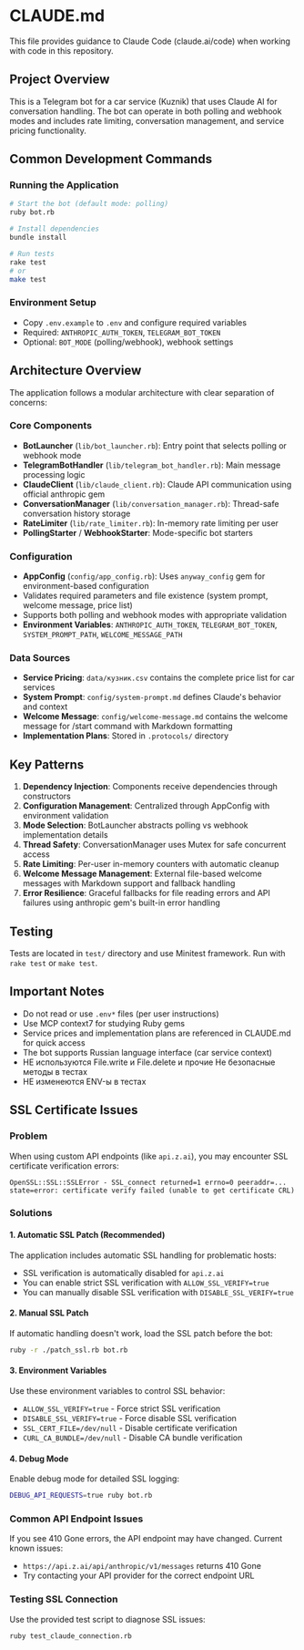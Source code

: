 # CLAUDE.md

This file provides guidance to Claude Code (claude.ai/code) when working with code in this repository.

## Project Overview

This is a Telegram bot for a car service (Kuznik) that uses Claude AI for conversation handling. The bot can operate in both polling and webhook modes and includes rate limiting, conversation management, and service pricing functionality.

## Common Development Commands

### Running the Application
```bash
# Start the bot (default mode: polling)
ruby bot.rb

# Install dependencies
bundle install

# Run tests
rake test
# or
make test
```

### Environment Setup
- Copy `.env.example` to `.env` and configure required variables
- Required: `ANTHROPIC_AUTH_TOKEN`, `TELEGRAM_BOT_TOKEN`
- Optional: `BOT_MODE` (polling/webhook), webhook settings

## Architecture Overview

The application follows a modular architecture with clear separation of concerns:

### Core Components
- **BotLauncher** (`lib/bot_launcher.rb`): Entry point that selects polling or webhook mode
- **TelegramBotHandler** (`lib/telegram_bot_handler.rb`): Main message processing logic
- **ClaudeClient** (`lib/claude_client.rb`): Claude API communication using official anthropic gem
- **ConversationManager** (`lib/conversation_manager.rb`): Thread-safe conversation history storage
- **RateLimiter** (`lib/rate_limiter.rb`): In-memory rate limiting per user
- **PollingStarter** / **WebhookStarter**: Mode-specific bot starters

### Configuration
- **AppConfig** (`config/app_config.rb`): Uses `anyway_config` gem for environment-based configuration
- Validates required parameters and file existence (system prompt, welcome message, price list)
- Supports both polling and webhook modes with appropriate validation
- **Environment Variables**: `ANTHROPIC_AUTH_TOKEN`, `TELEGRAM_BOT_TOKEN`, `SYSTEM_PROMPT_PATH`, `WELCOME_MESSAGE_PATH`

### Data Sources
- **Service Pricing**: `data/кузник.csv` contains the complete price list for car services
- **System Prompt**: `config/system-prompt.md` defines Claude's behavior and context
- **Welcome Message**: `config/welcome-message.md` contains the welcome message for /start command with Markdown formatting
- **Implementation Plans**: Stored in `.protocols/` directory

## Key Patterns

1. **Dependency Injection**: Components receive dependencies through constructors
2. **Configuration Management**: Centralized through AppConfig with environment validation
3. **Mode Selection**: BotLauncher abstracts polling vs webhook implementation details
4. **Thread Safety**: ConversationManager uses Mutex for safe concurrent access
5. **Rate Limiting**: Per-user in-memory counters with automatic cleanup
6. **Welcome Message Management**: External file-based welcome messages with Markdown support and fallback handling
7. **Error Resilience**: Graceful fallbacks for file reading errors and API failures using anthropic gem's built-in error handling

## Testing

Tests are located in `test/` directory and use Minitest framework. Run with `rake test` or `make test`.

## Important Notes

- Do not read or use `.env*` files (per user instructions)
- Use MCP context7 for studying Ruby gems
- Service prices and implementation plans are referenced in CLAUDE.md for quick access
- The bot supports Russian language interface (car service context)
- НЕ используются File.write и File.delete и прочие Не безопасные методы в тестах
- НЕ изменеются ENV-ы в тестах

## SSL Certificate Issues

### Problem
When using custom API endpoints (like `api.z.ai`), you may encounter SSL certificate verification errors:
```
OpenSSL::SSL::SSLError - SSL_connect returned=1 errno=0 peeraddr=... state=error: certificate verify failed (unable to get certificate CRL)
```

### Solutions

#### 1. Automatic SSL Patch (Recommended)
The application includes automatic SSL handling for problematic hosts:
- SSL verification is automatically disabled for `api.z.ai`
- You can enable strict SSL verification with `ALLOW_SSL_VERIFY=true`
- You can manually disable SSL verification with `DISABLE_SSL_VERIFY=true`

#### 2. Manual SSL Patch
If automatic handling doesn't work, load the SSL patch before the bot:
```bash
ruby -r ./patch_ssl.rb bot.rb
```

#### 3. Environment Variables
Use these environment variables to control SSL behavior:
- `ALLOW_SSL_VERIFY=true` - Force strict SSL verification
- `DISABLE_SSL_VERIFY=true` - Force disable SSL verification
- `SSL_CERT_FILE=/dev/null` - Disable certificate verification
- `CURL_CA_BUNDLE=/dev/null` - Disable CA bundle verification

#### 4. Debug Mode
Enable debug mode for detailed SSL logging:
```bash
DEBUG_API_REQUESTS=true ruby bot.rb
```

### Common API Endpoint Issues

If you see 410 Gone errors, the API endpoint may have changed. Current known issues:
- `https://api.z.ai/api/anthropic/v1/messages` returns 410 Gone
- Try contacting your API provider for the correct endpoint URL

### Testing SSL Connection
Use the provided test script to diagnose SSL issues:
```bash
ruby test_claude_connection.rb
```